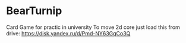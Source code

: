 # BearTurnip
Card Game for practic in university
To move 2d core just load this from drive: https://disk.yandex.ru/d/Pmd-NY63GqCo3Q
